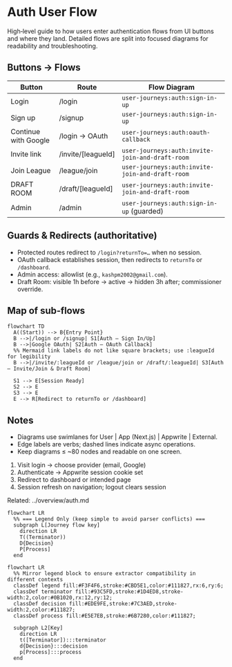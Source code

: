 # Auth User Flow

High‑level guide to how users enter authentication flows from UI buttons and where they land. Detailed flows are split into focused diagrams for readability and troubleshooting.

## Buttons → Flows

| Button               | Route              | Flow Diagram                                    |
| -------------------- | ------------------ | ----------------------------------------------- |
| Login                | /login             | `user-journeys:auth:sign-in-up`                 |
| Sign up              | /signup            | `user-journeys:auth:sign-in-up`                 |
| Continue with Google | /login → OAuth     | `user-journeys:auth:oauth-callback`             |
| Invite link          | /invite/[leagueId] | `user-journeys:auth:invite-join-and-draft-room` |
| Join League          | /league/join       | `user-journeys:auth:invite-join-and-draft-room` |
| DRAFT ROOM           | /draft/[leagueId]  | `user-journeys:auth:invite-join-and-draft-room` |
| Admin                | /admin             | `user-journeys:auth:sign-in-up` (guarded)       |

## Guards & Redirects (authoritative)

- Protected routes redirect to `/login?returnTo=…` when no session.
- OAuth callback establishes session, then redirects to `returnTo` or `/dashboard`.
- Admin access: allowlist (e.g., `kashpm2002@gmail.com`).
- Draft Room: visible 1h before → active → hidden 3h after; commissioner override.

## Map of sub‑flows

```mermaid
flowchart TD
  A((Start)) --> B{Entry Point}
  B -->|/login or /signup| S1[Auth — Sign In/Up]
  B -->|Google OAuth| S2[Auth — OAuth Callback]
  %% Mermaid link labels do not like square brackets; use :leagueId for legibility
  B -->|/invite/:leagueId or /league/join or /draft/:leagueId| S3[Auth — Invite/Join & Draft Room]

  S1 --> E[Session Ready]
  S2 --> E
  S3 --> E
  E --> R[Redirect to returnTo or /dashboard]
```

## Notes

- Diagrams use swimlanes for User | App (Next.js) | Appwrite | External.
- Edge labels are verbs; dashed lines indicate async operations.
- Keep diagrams ≤ ~80 nodes and readable on one screen.

1. Visit login → choose provider (email, Google)
2. Authenticate → Appwrite session cookie set
3. Redirect to dashboard or intended page
4. Session refresh on navigation; logout clears session

Related: ../overview/auth.md

```mermaid
flowchart LR
  %% === Legend Only (keep simple to avoid parser conflicts) ===
  subgraph L[Journey flow key]
    direction LR
    T((Terminator))
    D{Decision}
    P[Process]
  end
```

```mermaid
flowchart LR
  %% Mirror legend block to ensure extractor compatibility in different contexts
  classDef legend fill:#F3F4F6,stroke:#CBD5E1,color:#111827,rx:6,ry:6;
  classDef terminator fill:#93C5FD,stroke:#1D4ED8,stroke-width:2,color:#0B1020,rx:12,ry:12;
  classDef decision fill:#EDE9FE,stroke:#7C3AED,stroke-width:2,color:#111827;
  classDef process fill:#E5E7EB,stroke:#6B7280,color:#111827;

  subgraph L2[Key]
    direction LR
    t([Terminator]):::terminator
    d{Decision}:::decision
    p[Process]:::process
  end
```
